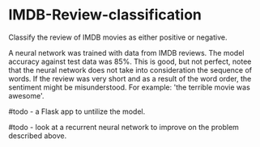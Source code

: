 # IMDB-Review-classification
Classify the review of IMDB movies as either positive or negative. 

A neural network was trained with data from IMDB reviews. The model accuracy against test data was 85%. This is good, but not perfect, notee that the neural network does not take into consideration the sequence of words.  If the review was very short and as a result of the word order, the sentiment might be misunderstood.  For example: 'the terrible movie was awesome'. 

#todo - a Flask app to untilize the model. 

#todo - look at a recurrent neural network to improve on the problem described above.
